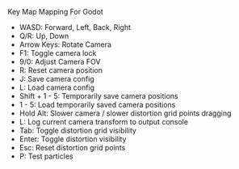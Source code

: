 Key Map Mapping For Godot

- WASD: Forward, Left, Back, Right
- Q/R: Up, Down
- Arrow Keys: Rotate Camera 
- F1: Toggle camera lock
- 9/0: Adjust Camera FOV
- R: Reset camera position
- J: Save camera config
- L: Load camera config
- Shift + 1 - 5: Temporarily save camera positions
- 1 - 5: Load temporarily saved camera positions
- Hold Alt: Slower camera / slower distortion grid points dragging 
- L: Log current camera transform to output console
- Tab: Toggle distortion grid visibility
- Enter: Toggle distortion visibility
- Esc: Reset distortion grid points
- P: Test particles